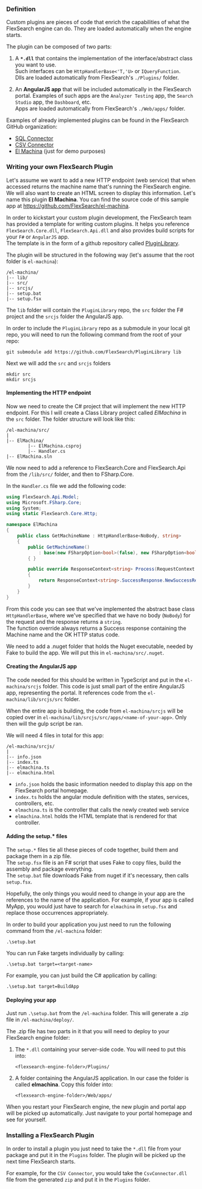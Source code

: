 ### Definition

Custom plugins are pieces of code that enrich the capabilities of what the FlexSearch engine can do. They are loaded automatically when the engine starts. 

The plugin can be composed of two parts:

1. A **`*.dll`** that contains the implementation of the interface/abstract class you want to use.  
Such interfaces can be `HttpHandlerBase<'T,'U>` or `IQueryFunction`.  
Dlls are loaded automatically from FlexSearch's `./Plugins/` folder.

2. An **AngularJS app** that will be included automatically in the FlexSearch portal. Examples of such apps are the `Analyzer Testing` app, the `Search Studio` app, the `Dashboard`, etc.  
Apps are loaded automatically from FlexSearch's `./Web/apps/` folder.

Examples of already implemented plugins can be found in the FlexSearch GitHub organization:  

* [SQL Connector]
* [CSV Connector]
* [El Machina] (just for demo purposes)


### Writing your own FlexSearch Plugin

Let's assume we want to add a new HTTP endpoint (web service) that when accessed returns the machine name that's running the FlexSearch engine. We will also want to create an HTML screen to display this information. Let's name this plugin **El Machina**. You can find the source code of this sample app at <https://github.com/FlexSearch/el-machina>.

In order to kickstart your custom plugin development, the FlexSearch team has provided a template for writing custom plugins. It helps you reference `FlexSearch.Core.dll`, `FlexSearch.Api.dll` and also provides build scripts for your `F#` or `AngularJS` app.  
The template is in the form of a github repository called [PluginLibrary].

The plugin will be structured in the following way (let's assume that the root folder is `el-machina`):
```
/el-machina/
|-- lib/
|-- src/
|-- srcjs/
|-- setup.bat
|-- setup.fsx
``` 

The `lib` folder will contain the `PluginLibrary` repo, the `src` folder the F# project and the `srcjs` folder the AngularJS app.

In order to include the `PluginLibrary` repo as a submodule in your local git repo, you will need to run the following command from the root of your repo:

`git submodule add https://github.com/FlexSearch/PluginLibrary lib`

Next we will add the `src` and `srcjs` folders
```
mkdir src
mkdir srcjs
```

#### Implementing the HTTP endpoint

Now we need to create the C# project that will implement the new HTTP endpoint. For this I will create a Class Library project called *ElMachina* in the `src` folder. The folder structure will look like this:
```
/el-machina/src/
|
|-- ElMachina/
        |-- ElMachina.csproj
        |-- Handler.cs
|-- ElMachina.sln
```

We now need to add a reference to FlexSearch.Core and FlexSearch.Api from the `/lib/src/` folder, and then to FSharp.Core.

In the `Handler.cs` file we add the following code:

```csharp
using FlexSearch.Api.Model;
using Microsoft.FSharp.Core;
using System;
using static FlexSearch.Core.Http;

namespace ElMachina
{
    public class GetMachineName : HttpHandlerBase<NoBody, string>
    {
        public GetMachineName()
            : base(new FSharpOption<bool>(false), new FSharpOption<bool>(false))
        { }

        public override ResponseContext<string> Process(RequestContext request, FSharpOption<NoBody> body)
        {
            return ResponseContext<string>.SuccessResponse.NewSuccessResponse(Environment.MachineName, Ok);
        }
    }
}
```

From this code you can see that we've implemented the abstract base class `HttpHandlerBase`, where we've specified that we have no body (`NoBody`) for the request and the response returns a `string`.  
The function override always returns a Success response containing the Machine name and the OK HTTP status code.

We need to add a .nuget folder that holds the Nuget executable, needed by Fake to build the app. We will put this in `el-machina/src/.nuget`.

#### Creating the AngularJS app

The code needed for this should be written in TypeScript and put in the `el-machina/srcjs` folder. This code is just small part of the entire AngularJS app, representing the portal. It references code from the `el-machina/lib/srcjs/src` folder.  

When the entire app is building, the code from `el-machina/srcjs` will be copied over in `el-machina/lib/srcjs/src/apps/<name-of-your-app>`. Only then will the gulp script be ran.

We will need 4 files in total for this app:
```
/el-machina/srcjs/
|
|-- info.json
|-- index.ts
|-- elmachina.ts
|-- elmachina.html
```

* `info.json` holds the basic information needed to display this app on the FlexSearch portal homepage.
* `index.ts` holds the angular module definition with the states, services, controllers, etc.
* `elmachina.ts` is the controller that calls the newly created web service
* `elmachina.html` holds the HTML template that is rendered for that controller.

#### Adding the setup.* files

The `setup.*` files tie all these pieces of code together, build them and package them in a zip file.  
The `setup.fsx` file is an F# script that uses Fake to copy files, build the assembly and package everything.  
The `setup.bat` file downloads Fake from nuget if it's necessary, then calls `setup.fsx`.

Hopefully, the only things you would need to change in your app are the references to the name of the application. For example, if your app is called MyApp, you would just have to search for `elmachina` in `setup.fsx` and replace those occurrences appropriately.

In order to build your application you just need to run the following command from the `/el-machina` folder:

`.\setup.bat`  

You can run Fake targets individually by calling:  

`.\setup.bat target=<target-name>`

For example, you can just build the C# application by calling:

`.\setup.bat target=BuildApp`


#### Deploying your app

Just run `.\setup.bat` from the `/el-machina` folder. This will generate a .zip file in `/el-machina/deploy/`. 

The .zip file has two parts in it that you will need to deploy to your FlexSearch engine folder:

1. The `*.dll` containing your server-side code. You will need to put this into:  

    `<flexsearch-engine-folder>/Plugins/`
2. A folder containing the AngularJS application. In our case the folder is called **elmachina**. Copy this folder into:  

    `<flexsearch-engine-folder>/Web/apps/`

When you restart your FlexSearch engine, the new plugin and portal app will be picked up automatically. Just navigate to your portal homepage and see for yourself.

### Installing a FlexSearch Plugin

In order to install a plugin you just need to take the `*.dll` file from your package and put it in the `Plugins` folder. 
The plugin will be picked up the next time FlexSearch starts.

For example, for the `CSV Connector`, you would take the `CsvConnector.dll` file from the generated `zip` and put it in the `Plugins` folder.

[PluginLibrary]: https://github.com/FlexSearch/PluginLibrary/
[SQL Connector]: https://github.com/FlexSearch/SqlConnector
[CSV Connector]: https://github.com/FlexSearch/CsvConnector
[El Machina]: https://github.com/FlexSearch/el-machina
